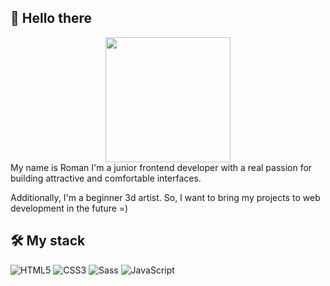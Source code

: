 ## 👋 Hello there 

<div id="header" align="center">
  <img src="https://raw.githubusercontent.com/abhisheknaiidu/abhisheknaiidu/master/code.gif" width="200"/>
</div>
My name is Roman I'm a junior frontend developer with a real passion for building attractive and comfortable interfaces.


Additionally, I'm a beginner 3d artist. So, I want to bring my projects to web development in the future =)

## 🛠️ My stack

![HTML5](https://img.shields.io/badge/html5-%23E34F26.svg?style=for-the-badge&logo=html5&logoColor=white)
![CSS3](https://img.shields.io/badge/css3-%231572B6.svg?style=for-the-badge&logo=css3&logoColor=white)
![Sass](https://img.shields.io/badge/Sass-%23CC6699?style=for-the-badge&logo=Sass&logoColor=%23fff)
![JavaScript](https://img.shields.io/badge/javascript-%23323330.svg?style=for-the-badge&logo=javascript&logoColor=%23F7DF1E)


